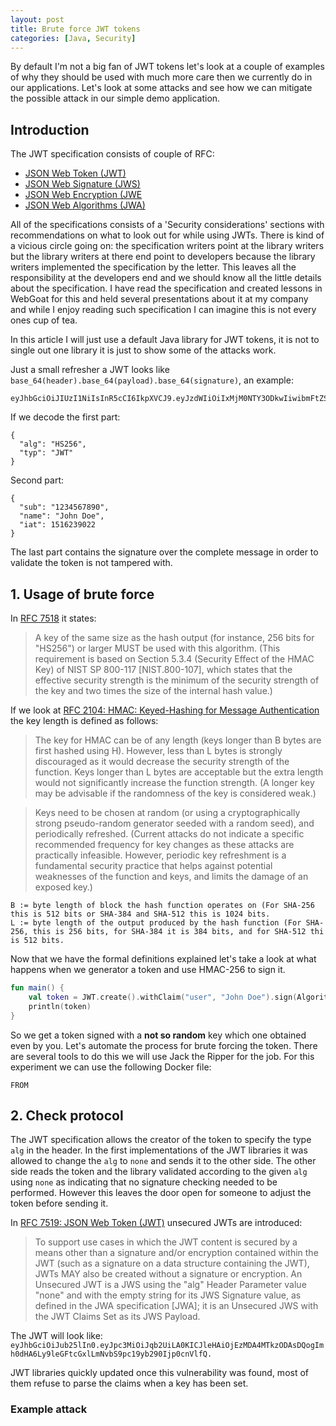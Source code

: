 ```yaml
---
layout: post
title: Brute force JWT tokens
categories: [Java, Security]
---
```


By default I'm not a big fan of JWT tokens let's look at a couple of examples of why they should be used with
much more care then we currently do in our applications. Let's look at some attacks and see how we can mitigate the 
possible attack in our simple demo application.

## Introduction 

The JWT specification consists of couple of RFC:

- [JSON Web Token (JWT)](https://tools.ietf.org/html/rfc7519)
- [JSON Web Signature (JWS)](https://tools.ietf.org/html/rfc7515)
- [JSON Web Encryption (JWE]((https://tools.ietf.org/html/rfc7516))
- [JSON Web Algorithms (JWA)](https://tools.ietf.org/html/rfc7518)

All of the specifications consists of a 'Security considerations' sections with recommendations on what to look out 
for while using JWTs. There is kind of a vicious circle going on: the specification writers point at the library writers 
but the library writers at there end point to developers because the library writers implemented the specification
by the letter. This leaves all the responsibility at the developers end and we should know all the little details
about the specification. I have read the specification and created lessons in WebGoat for this and held several 
presentations about it at my company and while I enjoy reading such specification I can imagine this is not 
every ones cup of tea. 

In this article I will just use a default Java library for JWT tokens, it is not to single out one library it is 
just to show some of the attacks work.

Just a small refresher a JWT looks like `base_64(header).base_64(payload).base_64(signature)`, an example:

```
eyJhbGciOiJIUzI1NiIsInR5cCI6IkpXVCJ9.eyJzdWIiOiIxMjM0NTY3ODkwIiwibmFtZSI6IkpvaG4gRG9lIiwiaWF0IjoxNTE2MjM5MDIyfQ.SflKxwRJSMeKKF2QT4fwpMeJf36POk6yJV_adQssw5c
```

If we decode the first part:

```
{
  "alg": "HS256",
  "typ": "JWT"
}
```

Second part:
```
{
  "sub": "1234567890",
  "name": "John Doe",
  "iat": 1516239022
}
```

The last part contains the signature over the complete message in order to validate the token is not
tampered with.

## 1. Usage of brute force

In [RFC 7518](https://tools.ietf.org/html/rfc7518#section-3.2) it states:

>   A key of the same size as the hash output (for instance, 256 bits for
    "HS256") or larger MUST be used with this algorithm.  (This
    requirement is based on Section 5.3.4 (Security Effect of the HMAC
    Key) of NIST SP 800-117 [NIST.800-107], which states that the
    effective security strength is the minimum of the security strength
    of the key and two times the size of the internal hash value.)

If we look at [RFC 2104: HMAC: Keyed-Hashing for Message Authentication](https://tools.ietf.org/html/rfc2104) the 
key length is defined as follows:

>   The key for HMAC can be of any length (keys longer than B bytes are
    first hashed using H).  However, less than L bytes is strongly
    discouraged as it would decrease the security strength of the
    function.  Keys longer than L bytes are acceptable but the extra
    length would not significantly increase the function strength. (A
    longer key may be advisable if the randomness of the key is
    considered weak.)

>   Keys need to be chosen at random (or using a cryptographically strong
    pseudo-random generator seeded with a random seed), and periodically
    refreshed.  (Current attacks do not indicate a specific recommended
    frequency for key changes as these attacks are practically
    infeasible.  However, periodic key refreshment is a fundamental
    security practice that helps against potential weaknesses of the
    function and keys, and limits the damage of an exposed key.)

```
B := byte length of block the hash function operates on (For SHA-256 this is 512 bits or SHA-384 and SHA-512 this is 1024 bits.
L := byte length of the output produced by the hash function (For SHA-256, this is 256 bits, for SHA-384 it is 384 bits, and for SHA-512 thi is 512 bits.
```

Now that we have the formal definitions explained let's take a look at what happens when we generator a token
and use HMAC-256 to sign it.


```kotlin
fun main() {
    val token = JWT.create().withClaim("user", "John Doe").sign(Algorithm.HMAC256("test"))
    println(token)
}
```

So we get a token signed with a **not so random** key which one obtained even by you. Let's automate the process for 
brute forcing the token. There are several tools to do this we will use Jack the Ripper for the job. For this experiment
we can use the following Docker file:

```
FROM 
```


## 2. Check protocol

The JWT specification allows the creator of the token to specify the type `alg` in the header. In the 
first implementations of the JWT libraries it was allowed to change the `alg` to `none` and sends it 
to the other side. The other side reads the token and the library validated according to the given `alg` using `none` as indicating that no signature checking needed to be performed. However this leaves the door open for someone to 
adjust the token before sending it. 

In [RFC 7519:  JSON Web Token (JWT)](https://tools.ietf.org/html/rfc7519) unsecured 
JWTs are introduced: 

>    To support use cases in which the JWT content is secured by a means
     other than a signature and/or encryption contained within the JWT
     (such as a signature on a data structure containing the JWT), JWTs
     MAY also be created without a signature or encryption.  An Unsecured
     JWT is a JWS using the "alg" Header Parameter value "none" and with
     the empty string for its JWS Signature value, as defined in the JWA
     specification [JWA]; it is an Unsecured JWS with the JWT Claims Set
     as its JWS Payload.

The JWT will look like: `eyJhbGciOiJub25lIn0.eyJpc3MiOiJqb2UiLA0KICJleHAiOjEzMDA4MTkzODAsDQogImh0dHA6Ly9leGFtcGxlLmNvbS9pc19yb290Ijp0cnVlfQ.`

JWT libraries quickly updated once this vulnerability was found, most of them refuse to parse the claims when a key has been set.

### Example attack




